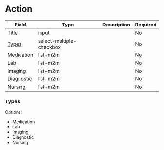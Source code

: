 # Action

| Field | Type | Description | Required |
| --- | --- | --- | --- |
| Title | input |  | No |
| [Types](#types) | select-multiple-checkbox |  | No |
| Medication | list-m2m |  | No |
| Lab | list-m2m |  | No |
| Imaging | list-m2m |  | No |
| Diagnostic | list-m2m |  | No |
| Nursing | list-m2m |  | No |

### Types

Options:

- Medication
- Lab
- Imaging
- Diagnostic
- Nursing

